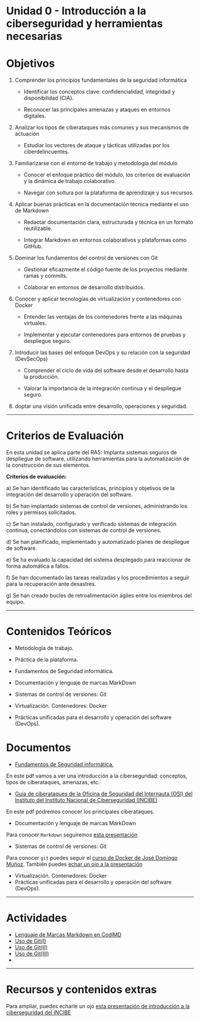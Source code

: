 # Unidad 0 - Introducción a la ciberseguridad y herramientas necesarias



# Objetivos

1. Comprender los principios fundamentales de la seguridad informática

    - Identificar los conceptos clave: confidencialidad, integridad y disponibilidad (CIA).

    - Reconocer las principales amenazas y ataques en entornos digitales.

1. Analizar los tipos de ciberataques más comunes y sus mecanismos de actuación

    - Estudiar los vectores de ataque y tácticas utilizadas por los ciberdelincuentes.


1. Familiarizarse con el entorno de trabajo y metodología del módulo

    - Conocer el enfoque práctico del módulo, los criterios de evaluación y la dinámica de trabajo colaborativo.

    - Navegar con soltura por la plataforma de aprendizaje y sus recursos.

1. Aplicar buenas prácticas en la documentación técnica mediante el uso de Markdown

    - Redactar documentación clara, estructurada y técnica en un formato reutilizable.

    - Integrar Markdown en entornos colaborativos y plataformas como GitHub.

1. Dominar los fundamentos del control de versiones con Git

    - Gestionar eficazmente el código fuente de los proyectos mediante ramas y commits.

    - Colaborar en entornos de desarrollo distribuidos.

1. Conocer y aplicar tecnologías de virtualización y contenedores con Docker

    - Entender las ventajas de los contenedores frente a las máquinas virtuales.

    - Implementar y ejecutar contenedores para entornos de pruebas y despliegue seguro.

1. Introducir las bases del enfoque DevOps y su relación con la seguridad (DevSecOps)

    - Comprender el ciclo de vida del software desde el desarrollo hasta la producción.

    - Valorar la importancia de la integración continua y el despliegue seguro.

1. doptar una visión unificada entre desarrollo, operaciones y seguridad.

---
# Criterios de Evaluación

En esta unidad se aplica parte del RA5: Implanta sistemas seguros de despliegue de software, utilizando herramientas para la automatización de la construcción de sus elementos.


**Criterios de evaluación:**

a) Se han identificado las características, principios y objetivos de la integración del desarrollo y operación del software.

b)	Se han implantado sistemas de control de versiones, administrando los roles y permisos solicitados.

c)	Se han instalado, configurado y verificado sistemas de integración continua, conectándolos con sistemas de control de versiones.

d)	Se han planificado, implementado y automatizado planes de despliegue de software.

e)	Se ha evaluado la capacidad del sistema desplegado para reaccionar de forma automática a fallos.

f)	Se han documentado las tareas realizadas y los procedimientos a seguir para la recuperación ante desastres.

g)	Se han creado bucles de retroalimentación ágiles entre los miembros del equipo.


---
# Contenidos Teóricos

- Metodología de trabajo.
- Práctica de la plataforma.

- Fundamentos de Seguridad informática.
- Documentación y lenguaje de marcas MarkDown
- Sistemas de control de versiones: Git
- Virtualización. Contenedores: Docker
- Prácticas unificadas para el desarrollo y operación del software (DevOps).

# Documentos

- [Fundamentos de Seguridad informática.](ContenidosTeoricos/Unidad0-FundamentosSeguridadInformatica2025.pdf)

En este pdf vamos a ver una introducción a la ciberseguridad: conceptos, tipos de ciberataques, amenazas, etc.

- [Guía de ciberataques de la Oficina de Seguridad del Internauta (OSI) del Instituto del Instituto Nacional de Ciberseguridad (INCIBE)](ContenidosTeoricos/osi-guia-ciberataques.pdf)

En este pdf podremos conocer los principales ciberataques.

- Documentación y lenguaje de marcas MarkDown

Para conocer `Markdown` seguiremos [esta presentación](./ContenidosTeoricos/PPSUnidad0-SistemasControlVersionesGit.pdf) 

- Sistemas de control de versiones: Git

Para conocer `git` puedes seguir el [curso de Docker de José Domingo Muñoz](curso_docker/README.MD). También puedes [echar un ojo a la presentación](ContenidosTeoricos/PPSUnidad0-SistemasControlVersionesGit.pdf) 
- Virtualización. Contenedores: Docker
- Prácticas unificadas para el desarrollo y operación del software (DevOps).


---
# Actividades

- [Lenguaje de Marcas Markdown en CodiMD](Actividad-MarkDown/README.md)
- [Uso de Git(I)](Actividad-UsoGit/README.md)
- [Uso de Git(II)](Actividad-UsoGitII/README.md)
- [Uso de Git(III)](Actividad-UsoGitIII/README.md)
- []()


---
# Recursos y contenidos extras

Para ampliar, puedes echarle un ojo [esta presentación de introducción a la ciberseguridad del INCIBE ](ContenidosTeoricos/PresentacionIncibeIntroduccionCiberseguridad.pdf)
